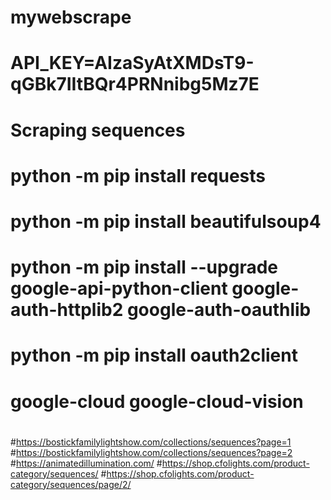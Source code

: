 # mywebscrape
#
# API_KEY=AIzaSyAtXMDsT9-qGBk7IItBQr4PRNnibg5Mz7E
#
# Scraping sequences

# python -m pip install requests
# python -m pip install beautifulsoup4
# python -m pip install --upgrade google-api-python-client google-auth-httplib2 google-auth-oauthlib
# python -m pip install oauth2client
# google-cloud google-cloud-vision

#
#https://bostickfamilylightshow.com/collections/sequences?page=1
#https://bostickfamilylightshow.com/collections/sequences?page=2
#https://animatedillumination.com/
#https://shop.cfolights.com/product-category/sequences/
#https://shop.cfolights.com/product-category/sequences/page/2/
